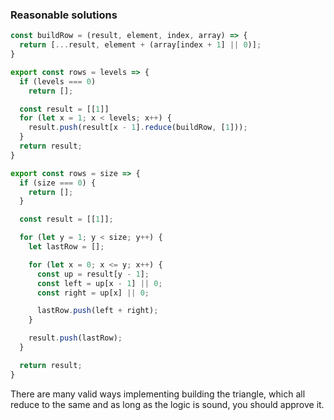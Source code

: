 ### Reasonable solutions

```javascript
const buildRow = (result, element, index, array) => {
  return [...result, element + (array[index + 1] || 0)];
}

export const rows = levels => {
  if (levels === 0)
    return [];

  const result = [[1]]
  for (let x = 1; x < levels; x++) {
    result.push(result[x - 1].reduce(buildRow, [1]));
  }
  return result;
}
```

```javascript
export const rows = size => {
  if (size === 0) {
    return [];
  }

  const result = [[1]];

  for (let y = 1; y < size; y++) {
    let lastRow = [];

    for (let x = 0; x <= y; x++) {
      const up = result[y - 1];
      const left = up[x - 1] || 0;
      const right = up[x] || 0;

      lastRow.push(left + right);
    }

    result.push(lastRow);
  }

  return result;
}
```
There are many valid ways implementing building the triangle, which all reduce
to the same and as long as the logic is sound, you should approve it.
